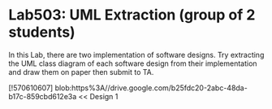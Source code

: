 ﻿# Lab503: UML Extraction (group of 2 students)

In this Lab, there are two implementation of software designs.
Try extracting the UML class diagram of each software design 
from their implementation and draw them on paper then submit to TA.

[!570610607]
blob:https%3A//drive.google.com/b25fdc20-2abc-48da-b17c-859cbd612e3a << Design 1
